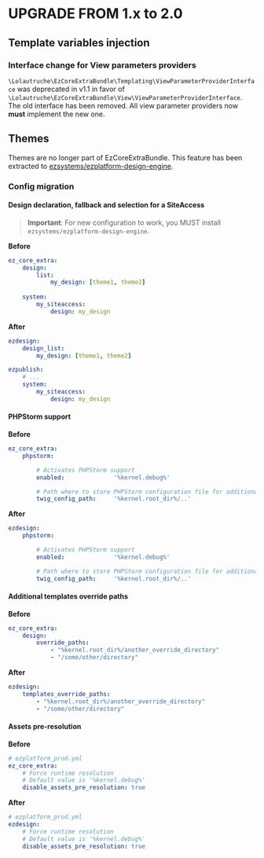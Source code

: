 # UPGRADE FROM 1.x to 2.0

## Template variables injection
### Interface change for View parameters providers

`\Lolautruche\EzCoreExtraBundle\Templating\ViewParameterProviderInterface` was deprecated in v1.1 in favor of
`\Lolautruche\EzCoreExtraBundle\View\ViewParameterProviderInterface`.
The old interface has been removed. All view parameter providers now **must** implement the new one.

## Themes
Themes are no longer part of EzCoreExtraBundle. 
This feature has been extracted to [ezsystems/ezplatform-design-engine](https://github.com/ezsystems/ezplatform-design-engine).

### Config migration
#### Design declaration, fallback and selection for a SiteAccess

> **Important**: For new configuration to work, you MUST install `ezsystems/ezplatform-design-engine`.

**Before**
```yaml
ez_core_extra:
    design:
        list:
            my_design: [theme1, theme2]
            
    system:
        my_siteaccess:
            design: my_design
```

**After**
```yaml
ezdesign:
    design_list:
        my_design: [theme1, theme2]

ezpublish:
    # ...
    system:
        my_siteaccess:
            design: my_design
```

#### PHPStorm support
**Before**
```yaml
ez_core_extra:
    phpstorm:

        # Activates PHPStorm support
        enabled:              '%kernel.debug%'

        # Path where to store PHPStorm configuration file for additional Twig namespaces (ide-twig.json).
        twig_config_path:     '%kernel.root_dir%/..'
```

**After**
```yaml
ezdesign:
    phpstorm:

        # Activates PHPStorm support
        enabled:              '%kernel.debug%'

        # Path where to store PHPStorm configuration file for additional Twig namespaces (ide-twig.json).
        twig_config_path:     '%kernel.root_dir%/..'
```

#### Additional templates override paths

**Before**
```yaml
ez_core_extra:
    design:
        override_paths:
            - "%kernel.root_dir%/another_override_directory"
            - "/some/other/directory"
```

**After**
```yaml
ezdesign:
    templates_override_paths:
        - "%kernel.root_dir%/another_override_directory"
        - "/some/other/directory"
```

#### Assets pre-resolution
**Before**
```yaml
# ezplatform_prod.yml
ez_core_extra:
    # Force runtime resolution
    # Default value is '%kernel.debug%'
    disable_assets_pre_resolution: true
```

**After**
```yaml
# ezplatform_prod.yml
ezdesign:
    # Force runtime resolution
    # Default value is '%kernel.debug%'
    disable_assets_pre_resolution: true
```
